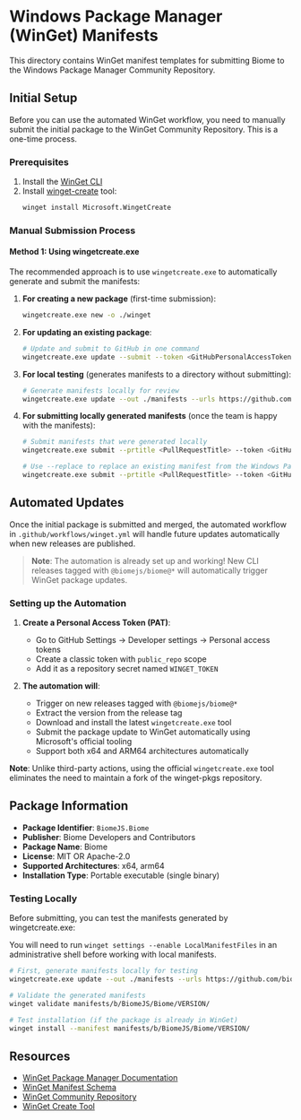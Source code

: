 # Windows Package Manager (WinGet) Manifests

This directory contains WinGet manifest templates for submitting Biome to the Windows Package Manager Community Repository.

## Initial Setup

Before you can use the automated WinGet workflow, you need to manually submit the initial package to the WinGet Community Repository. This is a one-time process.

### Prerequisites

1. Install the [WinGet CLI](https://github.com/microsoft/winget-cli)
2. Install [winget-create](https://github.com/microsoft/winget-create) tool:
   ```bash
   winget install Microsoft.WingetCreate
   ```

### Manual Submission Process

#### Method 1: Using wingetcreate.exe

The recommended approach is to use `wingetcreate.exe` to automatically generate and submit the manifests:

1. **For creating a new package** (first-time submission):
   ```bash
   wingetcreate.exe new -o ./winget
   ```

2. **For updating an existing package**:
   ```bash
   # Update and submit to GitHub in one command
   wingetcreate.exe update --submit --token <GitHubPersonalAccessToken> --urls https://github.com/biomejs/biome/releases/download/@biomejs/biome@VERSION/biome-win32-x64.exe https://github.com/biomejs/biome/releases/download/@biomejs/biome@VERSION/biome-win32-arm64.exe --version VERSION BiomeJS.Biome
   ```

3. **For local testing** (generates manifests to a directory without submitting):
   ```bash
   # Generate manifests locally for review
   wingetcreate.exe update --out ./manifests --urls https://github.com/biomejs/biome/releases/download/@biomejs/biome@VERSION/biome-win32-x64.exe https://github.com/biomejs/biome/releases/download/@biomejs/biome@VERSION/biome-win32-arm64.exe --version VERSION BiomeJS.Biome
   ```

4. **For submitting locally generated manifests** (once the team is happy with the manifests):
   ```bash
   # Submit manifests that were generated locally
   wingetcreate.exe submit --prtitle <PullRequestTitle> --token <GitHubPersonalAccessToken>
   
   # Use --replace to replace an existing manifest from the Windows Package Manager repo
   wingetcreate.exe submit --prtitle <PullRequestTitle> --token <GitHubPersonalAccessToken> --replace
   ```


## Automated Updates

Once the initial package is submitted and merged, the automated workflow in `.github/workflows/winget.yml` will handle future updates automatically when new releases are published.

> **Note**: The automation is already set up and working! New CLI releases tagged with `@biomejs/biome@*` will automatically trigger WinGet package updates.

### Setting up the Automation

1. **Create a Personal Access Token (PAT)**:
   - Go to GitHub Settings → Developer settings → Personal access tokens
   - Create a classic token with `public_repo` scope
   - Add it as a repository secret named `WINGET_TOKEN`

2. **The automation will**:
   - Trigger on new releases tagged with `@biomejs/biome@*`
   - Extract the version from the release tag
   - Download and install the latest `wingetcreate.exe` tool
   - Submit the package update to WinGet automatically using Microsoft's official tooling
   - Support both x64 and ARM64 architectures automatically

**Note**: Unlike third-party actions, using the official `wingetcreate.exe` tool eliminates the need to maintain a fork of the winget-pkgs repository.

## Package Information

- **Package Identifier**: `BiomeJS.Biome`
- **Publisher**: Biome Developers and Contributors
- **Package Name**: Biome
- **License**: MIT OR Apache-2.0
- **Supported Architectures**: x64, arm64
- **Installation Type**: Portable executable (single binary)

### Testing Locally

Before submitting, you can test the manifests generated by wingetcreate.exe:

You will need to run `winget settings --enable LocalManifestFiles` in an administrative shell before working with local manifests.

```bash
# First, generate manifests locally for testing
wingetcreate.exe update --out ./manifests --urls https://github.com/biomejs/biome/releases/download/@biomejs/biome@VERSION/biome-win32-x64.exe https://github.com/biomejs/biome/releases/download/@biomejs/biome@VERSION/biome-win32-arm64.exe --version VERSION BiomeJS.Biome

# Validate the generated manifests
winget validate manifests/b/BiomeJS/Biome/VERSION/

# Test installation (if the package is already in WinGet)
winget install --manifest manifests/b/BiomeJS/Biome/VERSION/
```

## Resources

- [WinGet Package Manager Documentation](https://docs.microsoft.com/en-us/windows/package-manager/)
- [WinGet Manifest Schema](https://github.com/microsoft/winget-cli/tree/master/schemas)
- [WinGet Community Repository](https://github.com/microsoft/winget-pkgs)
- [WinGet Create Tool](https://github.com/microsoft/winget-create)
